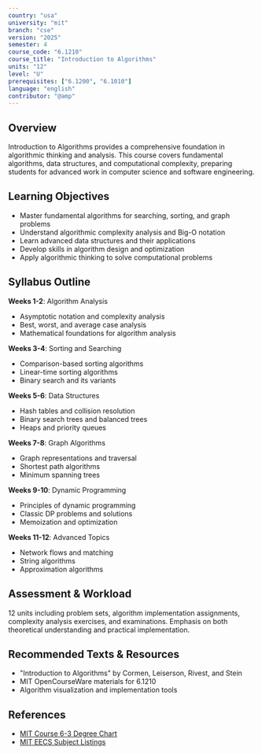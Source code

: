 ```yaml
---
country: "usa"
university: "mit"
branch: "cse"
version: "2025"
semester: 4
course_code: "6.1210"
course_title: "Introduction to Algorithms"
units: "12"
level: "U"
prerequisites: ["6.1200", "6.1010"]
language: "english"
contributor: "@amp"
---
```


## Overview

Introduction to Algorithms provides a comprehensive foundation in algorithmic thinking and analysis. This course covers fundamental algorithms, data structures, and computational complexity, preparing students for advanced work in computer science and software engineering.

## Learning Objectives

- Master fundamental algorithms for searching, sorting, and graph problems
- Understand algorithmic complexity analysis and Big-O notation
- Learn advanced data structures and their applications
- Develop skills in algorithm design and optimization
- Apply algorithmic thinking to solve computational problems

## Syllabus Outline

**Weeks 1-2**: Algorithm Analysis
- Asymptotic notation and complexity analysis
- Best, worst, and average case analysis
- Mathematical foundations for algorithm analysis

**Weeks 3-4**: Sorting and Searching
- Comparison-based sorting algorithms
- Linear-time sorting algorithms
- Binary search and its variants

**Weeks 5-6**: Data Structures
- Hash tables and collision resolution
- Binary search trees and balanced trees
- Heaps and priority queues

**Weeks 7-8**: Graph Algorithms
- Graph representations and traversal
- Shortest path algorithms
- Minimum spanning trees

**Weeks 9-10**: Dynamic Programming
- Principles of dynamic programming
- Classic DP problems and solutions
- Memoization and optimization

**Weeks 11-12**: Advanced Topics
- Network flows and matching
- String algorithms
- Approximation algorithms

## Assessment & Workload

12 units including problem sets, algorithm implementation assignments, complexity analysis exercises, and examinations. Emphasis on both theoretical understanding and practical implementation.

## Recommended Texts & Resources

- "Introduction to Algorithms" by Cormen, Leiserson, Rivest, and Stein
- MIT OpenCourseWare materials for 6.1210
- Algorithm visualization and implementation tools

## References

- [MIT Course 6-3 Degree Chart](https://catalog.mit.edu/degree-charts/computer-science-engineering-course-6-3/)
- [MIT EECS Subject Listings](https://catalog.mit.edu/subjects/6/)
